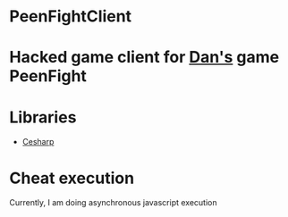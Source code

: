 # PeenFightClient

# Hacked game client for [Dan's]("https://github.com/DJSLDev") game PeenFight

# Libraries
* [Cesharp]("https://cefsharp.github.io/")

# Cheat execution
Currently, I am doing asynchronous javascript execution
